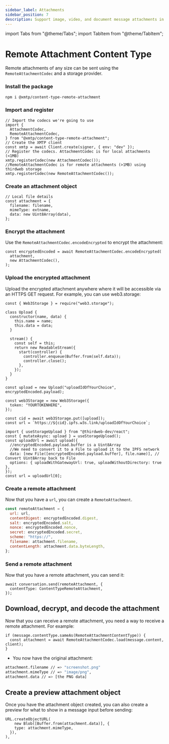 ```yaml
---
sidebar_label: Attachments
sidebar_position: 7
description: Support image, video, and document message attachments in your app
---
```


import Tabs from "@theme/Tabs";
import TabItem from "@theme/TabItem";

# Remote Attachment Content Type

Remote attachments of any size can be sent using the `RemoteAttachmentCodec` and a storage provider.

### Install the package

<Tabs groupId="sdk-langs">
<TabItem value="js" label="JavaScript"  attributes={{className: "js_tab"}}>

```bash
npm i @xmtp/content-type-remote-attachment
```

</TabItem></Tabs>

### Import and register

<Tabs groupId="sdk-langs">
<TabItem value="js" label="JavaScript"  attributes={{className: "js_tab"}}>

```tsx
// Import the codecs we're going to use
import {
  AttachmentCodec,
  RemoteAttachmentCodec,
} from "@xmtp/content-type-remote-attachment";
// Create the XMTP client
const xmtp = await Client.create(signer, { env: "dev" });
// Register the codecs. AttachmentCodec is for local attachments (<1MB)
xmtp.registerCodec(new AttachmentCodec());
//RemoteAttachmentCodec is for remote attachments (>1MB) using thirdweb storage
xmtp.registerCodec(new RemoteAttachmentCodec());
```

</TabItem></Tabs>

### Create an attachment object

<Tabs>
<TabItem value="javascript" label="JavaScript" attributes={{className: "js_tab"}}>

```tsx
// Local file details
const attachment = {
  filename: filename,
  mimeType: extname,
  data: new Uint8Array(data),
};
```

</TabItem>
</Tabs>

### Encrypt the attachment

Use the `RemoteAttachmentCodec.encodeEncrypted` to encrypt the attachment:

<Tabs groupId="sdk-langs">
<TabItem value="js" label="JavaScript"  attributes={{className: "js_tab"}}>

```tsx
const encryptedEncoded = await RemoteAttachmentCodec.encodeEncrypted(
  attachment,
  new AttachmentCodec(),
);
```

</TabItem></Tabs>

### Upload the encrypted attachment

Upload the encrypted attachment anywhere where it will be accessible via an HTTPS GET request. For example, you can use web3.storage:

<Tabs>
<TabItem value="web3storage" label="Web3 Storage" attributes={{className: "web3storage_tab"}} >

```tsx
const { Web3Storage } = require("web3.storage");

class Upload {
  constructor(name, data) {
    this.name = name;
    this.data = data;
  }

  stream() {
    const self = this;
    return new ReadableStream({
      start(controller) {
        controller.enqueue(Buffer.from(self.data));
        controller.close();
      },
    });
  }
}

const upload = new Upload("uploadIdOfYourChoice", encryptedEncoded.payload);

const web3Storage = new Web3Storage({
  token: "YOURTOKENHERE",
});

const cid = await web3Storage.put([upload]);
const url = `https://${cid}.ipfs.w3s.link/uploadIdOfYourChoice`;
```

</TabItem>
<TabItem value="thirdweb" label="Thirdweb" attributes={{className: "thirdweb_tab"}}>

```tsx
import { useStorageUpload } from "@thirdweb-dev/react";
const { mutateAsync: upload } = useStorageUpload();
const uploadUrl = await upload({
  //encryptedEncoded.payload.buffer is a Uint8Array
  //We need to convert it to a File to upload it to the IPFS network
  data: [new File([encryptedEncoded.payload.buffer], file.name)], // Convert Uint8Array back to File
  options: { uploadWithGatewayUrl: true, uploadWithoutDirectory: true },
});
const url = uploadUrl[0];
```

</TabItem>
</Tabs>

### Create a remote attachment

Now that you have a `url`, you can create a `RemoteAttachment`.

<Tabs groupId="sdk-langs">
<TabItem value="js" label="JavaScript"  attributes={{className: "js_tab"}}>

```jsx
const remoteAttachment = {
  url: url,
  contentDigest: encryptedEncoded.digest,
  salt: encryptedEncoded.salt,
  nonce: encryptedEncoded.nonce,
  secret: encryptedEncoded.secret,
  scheme: "https://",
  filename: attachment.filename,
  contentLength: attachment.data.byteLength,
};
```

</TabItem></Tabs>

### Send a remote attachment

Now that you have a remote attachment, you can send it:

<Tabs groupId="sdk-langs">
<TabItem value="js" label="JavaScript"  attributes={{className: "js_tab"}}>

```tsx
await conversation.send(remoteAttachment, {
  contentType: ContentTypeRemoteAttachment,
});
```

</TabItem></Tabs>

## Download, decrypt, and decode the attachment

Now that you can receive a remote attachment, you need a way to receive a remote attachment. For example:

<Tabs groupId="sdk-langs">
<TabItem value="js" label="JavaScript"  attributes={{className: "js_tab"}}>

```tsx
if (message.contentType.sameAs(RemoteAttachmentContentType)) {
  const attachment = await RemoteAttachmentCodec.load(message.content, client);
}
```

</TabItem></Tabs>

- You now have the original attachment:

```bash
attachment.filename // => "screenshot.png"
attachment.mimeType // => "image/png",
attachment.data // => [the PNG data]
```

## Create a preview attachment object

Once you have the attachment object created, you can also create a preview for what to show in a message input before sending:

<Tabs groupId="sdk-langs">
<TabItem value="js" label="JavaScript"  attributes={{className: "js_tab"}}>

```tsx
URL.createObjectURL(
    new Blob([Buffer.from(attachment.data)], {
    type: attachment.mimeType,
  }),
),
```

</TabItem></Tabs>
